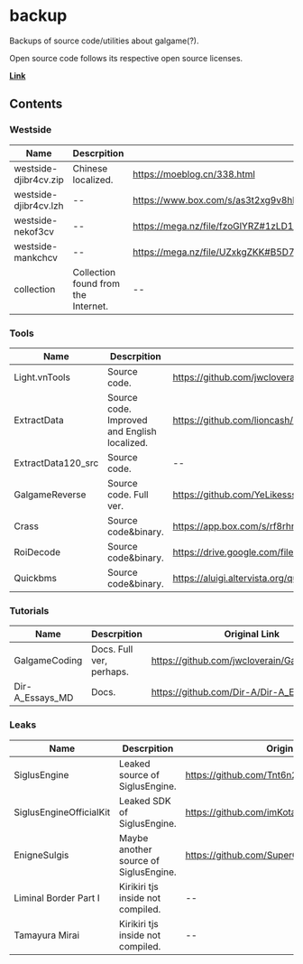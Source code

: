 # backup

Backups of source code/utilities about galgame(?).

Open source code follows its respective open source licenses.

[**Link**](https://yosuga-my.sharepoint.com/:f:/g/personal/refrain60_yosuga_onmicrosoft_com/ElQJXFSP341BiZrsSoNXYXUBBsntivEkWhb1gZKRgaKG2A?e=7P2t5l)



## Contents

### Westside

| Name                  | Descrpition                         | Original Link                                                |
| --------------------- | ----------------------------------- | ------------------------------------------------------------ |
| westside-djibr4cv.zip | Chinese localized.                  | https://moeblog.cn/338.html                                  |
| westside-djibr4cv.lzh | --                                  | https://www.box.com/s/as3t2xg9v8hkz2l9qt3k                   |
| westside-nekof3cv     | --                                  | https://mega.nz/file/fzoGlYRZ#1zLD1_j9eGV4E8UPgxqNWOHA8KNJRz8Ww3oKYyar_eg |
| westside-mankchcv     | --                                  | https://mega.nz/file/UZxkgZKK#B5D7gBDYk67dqwB5hkA7eddwqmHVXer4VWsKDPbZhUw |
| collection            | Collection found from the Internet. | --                                                           |

### Tools

| Name               | Descrpition                                  | Original Link                                                |
| ------------------ | -------------------------------------------- | ------------------------------------------------------------ |
| Light.vnTools      | Source code.                                 | https://github.com/jwcloverain/Light.vnTools                 |
| ExtractData        | Source code. Improved and English localized. | https://github.com/lioncash/ExtractData                      |
| ExtractData120_src | Source code.                                 | --                                                           |
| GalgameReverse     | Source code. Full ver.                       | https://github.com/YeLikesss/GalgameReverse                  |
| Crass              | Source code&binary.                          | https://app.box.com/s/rf8rhr5mrr                             |
| RoiDecode          | Source code&binary.                          | https://drive.google.com/file/d/1aL8iG_w7mLC7FhSYd_fbC_AdOxrPjUfs/view |
| Quickbms           | Source code&binary.                          | https://aluigi.altervista.org/quickbms.htm                   |

### Tutorials

| Name            | Descrpition              | Original Link                                |
| --------------- | ------------------------ | -------------------------------------------- |
| GalgameCoding   | Docs. Full ver, perhaps. | https://github.com/jwcloverain/GalgameCoding |
| Dir-A_Essays_MD | Docs.                    | https://github.com/Dir-A/Dir-A_Essays_MD     |

### Leaks

| Name                    | Descrpition                           | Original Link                                     |
| ----------------------- | ------------------------------------- | ------------------------------------------------- |
| SiglusEngine            | Leaked source of SiglusEngine.        | https://github.com/Tnt6n2/SiglusEngine            |
| SiglusEngineOfficialKit | Leaked SDK of SiglusEngine.           | https://github.com/imKota/SiglusEngineOfficialKit |
| EnigneSulgis            | Maybe another source of SiglusEngine. | https://github.com/SuperGalaxy3000/EnigneSulgis   |
| Liminal Border Part I   | Kirikiri tjs inside not compiled.     | --                                                |
| Tamayura Mirai          | Kirikiri tjs inside not compiled.     | --                                                |
